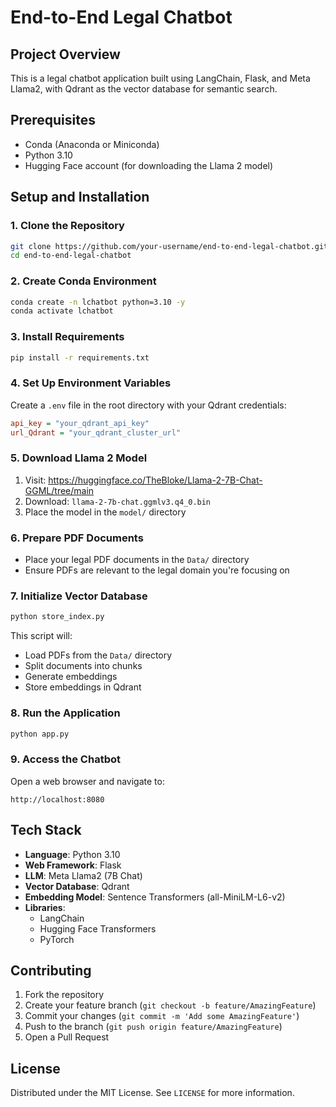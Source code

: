 # End-to-End Legal Chatbot

## Project Overview
This is a legal chatbot application built using LangChain, Flask, and Meta Llama2, with Qdrant as the vector database for semantic search.

## Prerequisites
- Conda (Anaconda or Miniconda)
- Python 3.10
- Hugging Face account (for downloading the Llama 2 model)

## Setup and Installation

### 1. Clone the Repository
```bash
git clone https://github.com/your-username/end-to-end-legal-chatbot.git
cd end-to-end-legal-chatbot
```

### 2. Create Conda Environment
```bash
conda create -n lchatbot python=3.10 -y
conda activate lchatbot
```

### 3. Install Requirements
```bash
pip install -r requirements.txt
```

### 4. Set Up Environment Variables
Create a `.env` file in the root directory with your Qdrant credentials:
```ini
api_key = "your_qdrant_api_key"
url_Qdrant = "your_qdrant_cluster_url"
```

### 5. Download Llama 2 Model
1. Visit: https://huggingface.co/TheBloke/Llama-2-7B-Chat-GGML/tree/main
2. Download: `llama-2-7b-chat.ggmlv3.q4_0.bin`
3. Place the model in the `model/` directory

### 6. Prepare PDF Documents
- Place your legal PDF documents in the `Data/` directory
- Ensure PDFs are relevant to the legal domain you're focusing on

### 7. Initialize Vector Database
```bash
python store_index.py
```
This script will:
- Load PDFs from the `Data/` directory
- Split documents into chunks
- Generate embeddings
- Store embeddings in Qdrant

### 8. Run the Application
```bash
python app.py
```

### 9. Access the Chatbot
Open a web browser and navigate to:
```
http://localhost:8080
```

## Tech Stack
- **Language**: Python 3.10
- **Web Framework**: Flask
- **LLM**: Meta Llama2 (7B Chat)
- **Vector Database**: Qdrant
- **Embedding Model**: Sentence Transformers (all-MiniLM-L6-v2)
- **Libraries**: 
  - LangChain
  - Hugging Face Transformers
  - PyTorch


## Contributing
1. Fork the repository
2. Create your feature branch (`git checkout -b feature/AmazingFeature`)
3. Commit your changes (`git commit -m 'Add some AmazingFeature'`)
4. Push to the branch (`git push origin feature/AmazingFeature`)
5. Open a Pull Request

## License
Distributed under the MIT License. See `LICENSE` for more information.

